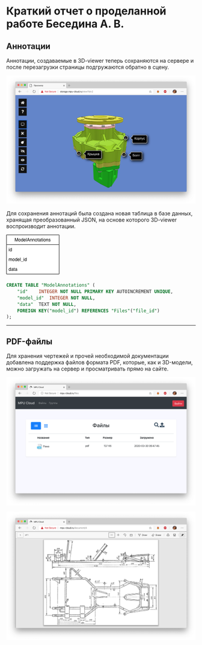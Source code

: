 # Краткий отчет о проделанной работе Беседина А. В.

## Аннотации

Аннотации, создаваемые в 3D-viewer теперь сохраняются на сервере и после перезагрузки страницы подгружаются обратно в сцену.

![Пример аннотаций](./img/annotations.png)

Для сохранения аннотаций была создана новая таблица в базе данных, хранящая преобразованный JSON, на основе которого 3D-viewer воспроизводит аннотации.

![Таблица 'ModelAnnotations'](./img/db-table.png)

``` sql
CREATE TABLE "ModelAnnotations" (
	"id"	INTEGER NOT NULL PRIMARY KEY AUTOINCREMENT UNIQUE,
	"model_id"	INTEGER NOT NULL,
	"data"	TEXT NOT NULL,
	FOREIGN KEY("model_id") REFERENCES "Files"("file_id")
);
```

---

## PDF-файлы

Для хранения чертежей и прочей необходимой документации добавлена поддержка файлов формата PDF, которые, как и 3D-модели, можно загружать на сервер и просматривать прямо на сайте.

![Пример PDF файла на сервере](./img/pdf.png)

![PDF-viewer](./img/pdf-viewer.png)